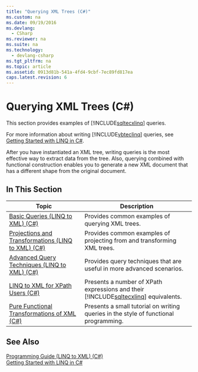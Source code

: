 ```yaml
---
title: "Querying XML Trees (C#)"
ms.custom: na
ms.date: 09/19/2016
ms.devlang: 
  - CSharp
ms.reviewer: na
ms.suite: na
ms.technology: 
  - devlang-csharp
ms.tgt_pltfrm: na
ms.topic: article
ms.assetid: 0913d81b-541a-4fd4-9cbf-7ec89fd817ea
caps.latest.revision: 6
---
```

# Querying XML Trees (C#)
This section provides examples of [!INCLUDE[sqltecxlinq](../vs140/includes/sqltecxlinq_md.md)] queries.  
  
 For more information about writing [!INCLUDE[vbteclinq](../vs140/includes/vbteclinq_md.md)] queries, see [Getting Started with LINQ in C#](../vs140/Getting-Started-with-LINQ-in-C#.md).  
  
 After you have instantiated an XML tree, writing queries is the most effective way to extract data from the tree. Also, querying combined with functional construction enables you to generate a new XML document that has a different shape from the original document.  
  
## In This Section  
  
|Topic|Description|  
|-----------|-----------------|  
|[Basic Queries (LINQ to XML) (C#)](../Topic/Basic%20Queries%20\(LINQ%20to%20XML\)%20\(C%23\).md)|Provides common examples of querying XML trees.|  
|[Projections and Transformations (LINQ to XML) (C#)](../vs140/Projections-and-Transformations--LINQ-to-XML---C#-.md)|Provides common examples of projecting from and transforming XML trees.|  
|[Advanced Query Techniques (LINQ to XML) (C#)](../vs140/Advanced-Query-Techniques--LINQ-to-XML---C#-.md)|Provides query techniques that are useful in more advanced scenarios.|  
|[LINQ to XML for XPath Users (C#)](../vs140/LINQ-to-XML-for-XPath-Users--C#-.md)|Presents a number of XPath expressions and their [!INCLUDE[sqltecxlinq](../vs140/includes/sqltecxlinq_md.md)] equivalents.|  
|[Pure Functional Transformations of XML (C#)](../vs140/Pure-Functional-Transformations-of-XML--C#-.md)|Presents a small tutorial on writing queries in the style of functional programming.|  
  
## See Also  
 [Programming Guide (LINQ to XML) (C#)](../Topic/Programming%20Guide%20\(LINQ%20to%20XML\)%20\(C%23\).md)   
 [Getting Started with LINQ in C#](../vs140/Getting-Started-with-LINQ-in-C#.md)